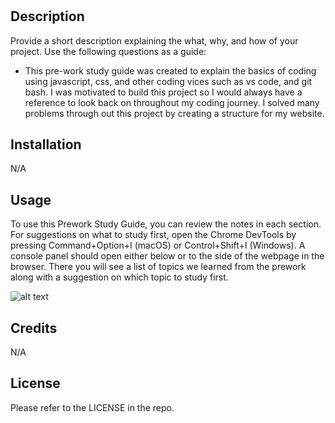 # <Prework-Study-Guide>

## Description

Provide a short description explaining the what, why, and how of your project. Use the following questions as a guide:

- This pre-work study guide was created to explain the basics of coding using javascript, css, and other coding vices such as vs code, and git bash.  I was motivated to build this project so I would always have a reference to look back on throughout my coding journey.  I solved many problems through out this project by creating a structure for my website.

## Installation

N/A

## Usage

To use this Prework Study Guide, you can review the notes in each section. For suggestions on what to study first, open the Chrome DevTools by pressing Command+Option+I (macOS) or Control+Shift+I (Windows). A console panel should open either below or to the side of the webpage in the browser. There you will see a list of topics we learned from the prework along with a suggestion on which topic to study first.

![alt text](assets/images/screenshot.png)

## Credits

N/A

## License

Please refer to the LICENSE in the repo.
